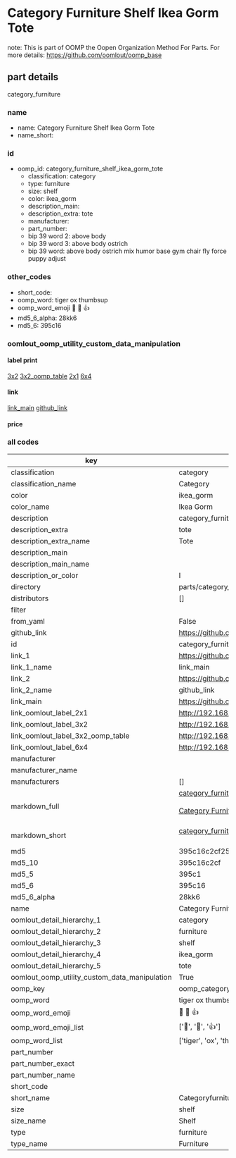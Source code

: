 # Category Furniture Shelf Ikea Gorm Tote  

note: This is part of OOMP the Oopen Organization Method For Parts. For more details: https://github.com/oomlout/oomp_base

##  part details



category_furniture

### name
* name: Category Furniture Shelf Ikea Gorm Tote
* name_short: 
### id
* oomp_id: category_furniture_shelf_ikea_gorm_tote
  * classification: category
  * type: furniture
  * size: shelf
  * color: ikea_gorm
  * description_main: 
  * description_extra: tote
  * manufacturer: 
  * part_number: 
  * bip 39 word 2: above body
  * bip 39 word 3: above body ostrich
  * bip 39 word: above body ostrich mix humor base gym chair fly force puppy adjust

### other_codes
* short_code: 
* oomp_word: tiger ox thumbsup
* oomp_word_emoji :tiger: :ox: :thumbsup:
* md5_6_alpha: 28kk6
* md5_6: 395c16






### oomlout_oomp_utility_custom_data_manipulation
#### label print
[3x2](http://192.168.1.245:1112/?label=oomp%2028kk6)
[3x2_oomp_table](http://192.168.1.107:1112/?label=oomp%2028kk6)
[2x1](http://192.168.1.242:1112/?label=oomp%2028kk6)
[6x4](http://192.168.1.55:1112/?label=oomp%2028kk6)    

#### link

[link_main](https://github.com/oomlout/oomlout_oomp_current_version_messy/tree/main/parts/category_furniture_shelf_ikea_gorm_tote) [github_link](https://github.com/oomlout/oomlout_oomp_part_src/tree/main/parts/category_furniture_shelf_ikea_gorm_tote)                             

#### price







### all codes 
| key | value |  
| --- | --- |  
| classification | category |  
| classification_name | Category |  
| color | ikea_gorm |  
| color_name | Ikea Gorm |  
| description | category_furniture |  
| description_extra | tote |  
| description_extra_name | Tote |  
| description_main |  |  
| description_main_name |  |  
| description_or_color | I  |  
| directory | parts/category_furniture_shelf_ikea_gorm_tote |  
| distributors | [] |  
| filter |  |  
| from_yaml | False |  
| github_link | https://github.com/oomlout/oomlout_oomp_part_src/tree/main/parts/category_furniture_shelf_ikea_gorm_tote |  
| id | category_furniture_shelf_ikea_gorm_tote |  
| link_1 | https://github.com/oomlout/oomlout_oomp_current_version_messy/tree/main/parts/category_furniture_shelf_ikea_gorm_tote |  
| link_1_name | link_main |  
| link_2 | https://github.com/oomlout/oomlout_oomp_part_src/tree/main/parts/category_furniture_shelf_ikea_gorm_tote |  
| link_2_name | github_link |  
| link_main | https://github.com/oomlout/oomlout_oomp_current_version_messy/tree/main/parts/category_furniture_shelf_ikea_gorm_tote |  
| link_oomlout_label_2x1 | http://192.168.1.242:1112/?label=oomp%2028kk6 |  
| link_oomlout_label_3x2 | http://192.168.1.245:1112/?label=oomp%2028kk6 |  
| link_oomlout_label_3x2_oomp_table | http://192.168.1.107:1112/?label=oomp%2028kk6 |  
| link_oomlout_label_6x4 | http://192.168.1.55:1112/?label=oomp%2028kk6 |  
| manufacturer |  |  
| manufacturer_name |  |  
| manufacturers | [] |  
| markdown_full | [category_furniture_shelf_ikea_gorm_tote](https://github.com/oomlout/oomlout_oomp_current_version_messy/tree/main/parts/category_furniture_shelf_ikea_gorm_tote)<br>[](https://github.com/oomlout/oomlout_oomp_current_version_messy/tree/main/parts/category_furniture_shelf_ikea_gorm_tote)<br>[Category Furniture Shelf Ikea Gorm Tote](https://github.com/oomlout/oomlout_oomp_current_version_messy/tree/main/parts/category_furniture_shelf_ikea_gorm_tote)<br><br> |  
| markdown_short | [category_furniture_shelf_ikea_gorm_tote](https://github.com/oomlout/oomlout_oomp_current_version_messy/tree/main/parts/category_furniture_shelf_ikea_gorm_tote)<br><br> |  
| md5 | 395c16c2cf25cd004bb788e139c63804 |  
| md5_10 | 395c16c2cf |  
| md5_5 | 395c1 |  
| md5_6 | 395c16 |  
| md5_6_alpha | 28kk6 |  
| name | Category Furniture Shelf Ikea Gorm Tote |  
| oomlout_detail_hierarchy_1 | category |  
| oomlout_detail_hierarchy_2 | furniture |  
| oomlout_detail_hierarchy_3 | shelf |  
| oomlout_detail_hierarchy_4 | ikea_gorm |  
| oomlout_detail_hierarchy_5 | tote |  
| oomlout_oomp_utility_custom_data_manipulation | True |  
| oomp_key | oomp_category_furniture_shelf_ikea_gorm_tote |  
| oomp_word | tiger ox thumbsup |  
| oomp_word_emoji | :tiger: :ox: :thumbsup: |  
| oomp_word_emoji_list | [':tiger:', ':ox:', ':thumbsup:'] |  
| oomp_word_list | ['tiger', 'ox', 'thumbsup'] |  
| part_number |  |  
| part_number_exact |  |  
| part_number_name |  |  
| short_code |  |  
| short_name | Categoryfurniture |  
| size | shelf |  
| size_name | Shelf |  
| type | furniture |  
| type_name | Furniture |  
